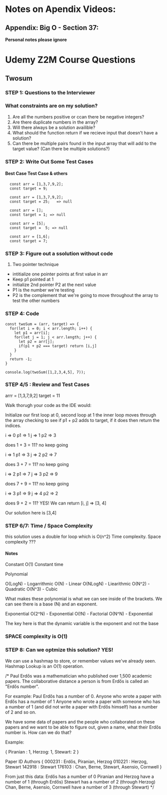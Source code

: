
# Notes on Apendix Videos:

## Appendix: Big O - Section 37:



**Personal notes please ignore**
# Udemy Z2M Course Questions
## Twosum

### STEP 1: Questions to the Interviewer
### What constraints are on my solution?
1. Are all the numbers positive or ccan there be negative integers?
2. Are there duplicate numbers in the array?
3. Will there always be a solution availible?
4. What should the function return if we recieve input that doesn't have a solution?
5. Can there be multiple pairs found in the input array that will add to the target value? (Can there be multiple solutions?)


### STEP 2: Write Out Some Test Cases

#### Best Case Test Case & others
```
  const arr = [1,3,7,9,2];
  const target = 9;

  const arr = [1,3,7,9,2];
  const target = 25;   => null

  const arr = [];
  const target = 1; => null

  const arr = [5];
  const target =  5; => null

  const arr = [1,6];
  const target = 7;
```

### STEP 3: Figure out a ssolution without code

1. Two pointer technique
- intitialize one pointer points at first value in arr
- Keep p1 pointed at 1
- initialize 2nd pointer P2 at the  next value
- P1  is the number we're testing
- P2 is the complement that we're going to move throughout the array to test the other numbers

### STEP 4: Code

```
const twoSum = (arr, target) => {
  for(let i = 0; i < arr.length; i++) {
    let p1 = arr[i];
    for(let j = 1; j < arr.length; j++) {
      let p2 = arr[j];
      if(p1 + p2 === target) return [i,j]
    }
  }
  return -1;
}

console.log(twoSum([1,2,3,4,5], 7));

```
### STEP 4/5 : Review and Test Cases

arrr = [1,3,7,9,2]
target = 11

Walk thorugh your code as the IDE would:

Initialize our first loop at 0, second loop at 1
the inner loop moves through the array checking to see if p1 + p2 adds to target, if it does then return the indices.


i => 0
p1 => 1
j => 1
p2 => 3

does 1 + 3 = 11? no keep going

i => 1
p1 => 3
j => 2
p2 => 7

does 3 + 7 = 11? no keep going

i => 2
p1 => 7
j => 3
p2 => 9

does 7 + 9 = 11? no keep going

i => 3
p1 => 9
j => 4
p2 => 2

does 9 + 2 = 11? YES! We can return [i, j] =>  [3, 4]

Our solution here is [3,4]



### STEP 6/7: Time / Space Complexity

this solution uses a double for loop which is O(n^2) Time complexity. Space complexity ???

#### Notes
Constant
O(1)  Constant time

Polynomial

O(LogN) - Logarrithmic
O(N) - Linear
O(NLogN) - Liearithmic
O(N^2) - Quadratic
O(N^3) - Cubic

What makes these polynomial is what we can see inside of the brackets. We can see there is a base (N) and an exponent.

Exponential
O(2^N) - Exponential
O(!N) - Factorial
O(N^N) - Exponential

The key here is that the dynamic variable is the exponent and not the base
### SPACE complexity is O(1)

### STEP 8: Can we optmize this solution? YES!

We can use a hashmap to store, or remember values we've already seen.
Hashmap Lookup is an O(1) operation.

/*
Paul Erdős was a mathematician who published over 1,500 academic papers. The collaborative distance a person is from Erdős is called an "Erdős number".

For example:
Paul Erdős has a number of 0.
Anyone who wrote a paper with Erdős has a number of 1
Anyone who wrote a paper with someone who has a number of 1 (and did not write a paper with Erdős himself) has a number of 2
and so on.

We have some data of papers and the people who collaborated on these papers and we want to be able to figure out, given a name, what their Erdős number is. How can we do that?

Example:

{
  Piranian : 1,
  Herzog: 1,
  Stewart: 2
}

Paper ID    Authors
{
000231  :    Erdős, Piranian, Herzog
010221  :    Herzog, Stewart
142918  :    Stewart
176103  :    Chan, Berne, Stewart, Asensio, Cornwell }

From just this data:
Erdős has a number of 0
Piranian and Herzog have a number of 1 (through Erdős)
Stewart has a number of 2 (through Herzog)
Chan, Berne, Asensio, Cornwell have a number of 3 (through Stewart)
*/



